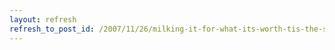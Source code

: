 ```yaml
---
layout: refresh
refresh_to_post_id: /2007/11/26/milking-it-for-what-its-worth-tis-the-season
---
```

